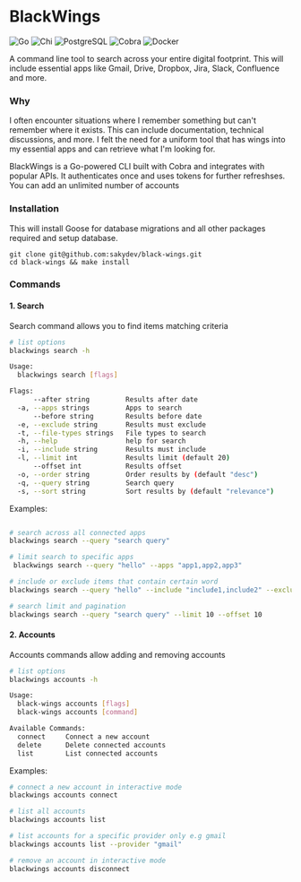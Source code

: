 # BlackWings
![Go](https://img.shields.io/badge/Go-00ADD8?logo=go&logoColor=white) ![Chi](https://img.shields.io/badge/Chi-02A9E0?logo=go&logoColor=white) ![PostgreSQL](https://img.shields.io/badge/PostgreSQL-336791?logo=postgresql&logoColor=white) ![Cobra](https://img.shields.io/badge/Cobra-02A9E0?logo=go&logoColor=white) ![Docker](https://img.shields.io/badge/Docker-2496ED?logo=docker&logoColor=white)

A command line tool to search across your entire digital footprint. This will include essential apps like Gmail, Drive, Dropbox, Jira, Slack, Confluence and more.

### Why
I often encounter situations where I remember something but can't remember where it exists. This can include documentation, technical discussions, and more. I felt the need for a uniform tool that has wings into my essential apps and can retrieve what I'm looking for. 

BlackWings is a Go-powered CLI built with Cobra and integrates with popular APIs. It authenticates once and uses tokens for further refreshses. You can add an unlimited number of accounts

### Installation
This will install Goose for database migrations and all other packages required and setup database.
```
git clone git@github.com:sakydev/black-wings.git
cd black-wings && make install
```

### Commands
#### 1. Search
Search command allows you to find items matching criteria

```bash
# list options
blackwings search -h

Usage:
  blackwings search [flags]

Flags:
      --after string         Results after date
  -a, --apps strings         Apps to search
      --before string        Results before date
  -e, --exclude string       Results must exclude
  -t, --file-types strings   File types to search
  -h, --help                 help for search
  -i, --include string       Results must include
  -l, --limit int            Results limit (default 20)
      --offset int           Results offset
  -o, --order string         Order results by (default "desc")
  -q, --query string         Search query
  -s, --sort string          Sort results by (default "relevance")
```

Examples:
```bash

# search across all connected apps
blackwings search --query "search query"

# limit search to specific apps
 blackwings search --query "hello" --apps "app1,app2,app3"

# include or exclude items that contain certain word
blackwings search --query "hello" --include "include1,include2" --exclude "excludeA,excludeB"

# search limit and pagination
blackwings search --query "search query" --limit 10 --offset 10
```

#### 2. Accounts
Accounts commands allow adding and removing accounts
```bash
# list options
blackwings accounts -h

Usage:
  black-wings accounts [flags]
  black-wings accounts [command]

Available Commands:
  connect     Connect a new account
  delete      Delete connected accounts
  list        List connected accounts
```

Examples:
```bash
# connect a new account in interactive mode
blackwings accounts connect

# list all accounts
blackwings accounts list

# list accounts for a specific provider only e.g gmail
blackwings accounts list --provider "gmail"

# remove an account in interactive mode
blackwings accounts disconnect 
```

